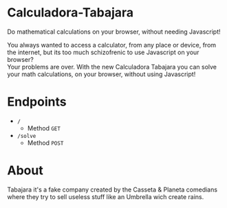 # Calculadora-Tabajara

Do mathematical calculations on your browser, without needing Javascript!

You always wanted to access a calculator, from any place or device, from the internet, but its too much schizofrenic to use Javascript on your browser?  
Your problems are over. With the new Calculadora Tabajara you can solve your math calculations, on your browser, without using Javascript!

# Endpoints

- `/`
	- Method `GET`
- `/solve`
	- Method `POST`

# About

Tabajara it's a fake company created by the Casseta & Planeta comedians where they try to sell useless stuff like an Umbrella wich create rains. 